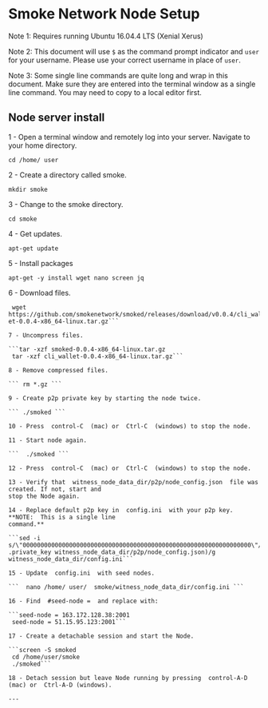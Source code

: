 # Smoke Network Node Setup

Note 1:  Requires running  Ubuntu 16.04.4 LTS (Xenial Xerus)

Note 2:  This document will use  ``$``   as the command prompt indicator and  `user`  for your username. Please use your correct username in place of  `user`.

Note 3:  Some single line commands are quite long and wrap in this document. Make sure they are entered into the terminal window as a single line command. You may need to copy to a local editor first.

## Node server install
1 - Open a terminal window and remotely log into your server. Navigate to your home directory.

``` cd /home/ user ```

2 - Create a directory called smoke.

``` mkdir smoke ```

3 - Change to the smoke directory.

``` cd smoke ```

4 - Get updates.

``` apt-get update ```

5 - Install packages

``` apt-get -y install wget nano screen jq ```

6 - Download files.

```wget https://github.com/smokenetwork/smoked/releases/download/v0.0.4/smoked-0 .0.4-x86_64-linux.tar.gz
 wget https://github.com/smokenetwork/smoked/releases/download/v0.0.4/cli_wall et-0.0.4-x86_64-linux.tar.gz```

7 - Uncompress files.

```tar -xzf smoked-0.0.4-x86_64-linux.tar.gz
 tar -xzf cli_wallet-0.0.4-x86_64-linux.tar.gz```

8 - Remove compressed files.

``` rm *.gz ```

9 - Create p2p private key by starting the node twice.

``` ./smoked ```

10 - Press  control-C  (mac) or  Ctrl-C  (windows) to stop the node.

11 - Start node again.

```  ./smoked ```

12 - Press  control-C  (mac) or  Ctrl-C  (windows) to stop the node.

13 - Verify that  witness_node_data_dir/p2p/node_config.json  file was created. If not, start and
stop the Node again.

14 - Replace default p2p key in  config.ini  with your p2p key.  **NOTE:  This is a single line
command.**

```sed -i s/\"0000000000000000000000000000000000000000000000000000000000000000\"/$(jq .private_key witness_node_data_dir/p2p/node_config.json)/g witness_node_data_dir/config.ini```

15 - Update  config.ini  with seed nodes.

```  nano /home/ user/  smoke/witness_node_data_dir/config.ini ```

16 - Find  #seed-node =  and replace with:

```seed-node = 163.172.128.38:2001
 seed-node = 51.15.95.123:2001```

17 - Create a detachable session and start the Node.

```screen -S smoked
 cd /home/user/smoke
 ./smoked```

18 - Detach session but leave Node running by pressing  control-A-D  (mac) or  Ctrl-A-D (windows).

---
